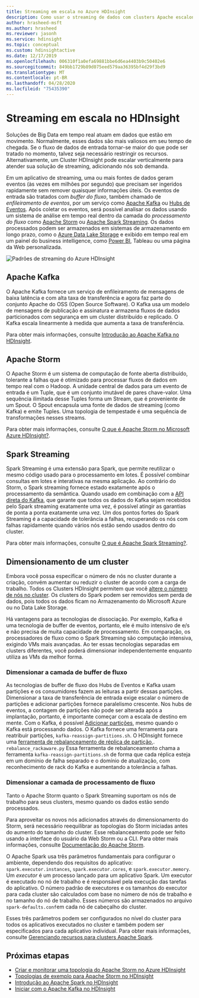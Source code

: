 ```yaml
---
title: Streaming em escala no Azure HDInsight
description: Como usar o streaming de dados com clusters Apache escalonáveis no Azure HDInsight.
author: hrasheed-msft
ms.author: hrasheed
ms.reviewer: jasonh
ms.service: hdinsight
ms.topic: conceptual
ms.custom: hdinsightactive
ms.date: 12/17/2019
ms.openlocfilehash: 006310f1a0efa69881bbe6d6ea4403b9c50402e6
ms.sourcegitcommit: 849bb1729b89d075eed579aa36395bf4d29f3bd9
ms.translationtype: MT
ms.contentlocale: pt-BR
ms.lasthandoff: 04/28/2020
ms.locfileid: "75435390"
---
```

# <a name="streaming-at-scale-in-hdinsight"></a>Streaming em escala no HDInsight

Soluções de Big Data em tempo real atuam em dados que estão em movimento. Normalmente, esses dados são mais valiosos em seu tempo de chegada. Se o fluxo de dados de entrada tornar-se maior do que pode ser tratado no momento, talvez seja necessário restringir os recursos. Alternativamente, um Cluster HDInsight pode escalar verticalmente para atender sua solução de streaming, adicionando nós sob demanda.

Em um aplicativo de streaming, uma ou mais fontes de dados geram eventos (às vezes em milhões por segundo) que precisam ser ingeridos rapidamente sem remover quaisquer informações úteis. Os eventos de entrada são tratados com *buffer do fluxo*, também chamado de *enfileiramento de eventos*, por um serviço como [Apache Kafka](kafka/apache-kafka-introduction.md) ou [Hubs de Eventos](https://azure.microsoft.com/services/event-hubs/). Após coletar os eventos, será possível analisar os dados usando um sistema de análise em tempo real dentro da camada do *processamento do fluxo* como [Apache Storm](storm/apache-storm-overview.md) ou [Apache Spark Streaming](spark/apache-spark-streaming-overview.md). Os dados processados podem ser armazenados em sistemas de armazenamento em longo prazo, como o [Azure Data Lake Storage](https://azure.microsoft.com/services/storage/data-lake-storage/) e exibido em tempo real em um painel do business intelligence, como [Power BI](https://powerbi.microsoft.com), Tableau ou uma página da Web personalizada.

![Padrões de streaming do Azure HDInsight](./media/hdinsight-streaming-at-scale-overview/HDInsight-streaming-patterns.png)

## <a name="apache-kafka"></a>Apache Kafka

O Apache Kafka fornece um serviço de enfileiramento de mensagens de baixa latência e com alta taxa de transferência e agora faz parte do conjunto Apache do OSS (Open Source Software). O Kafka usa um modelo de mensagens de publicação e assinatura e armazena fluxos de dados particionados com segurança em um cluster distribuído e replicado. O Kafka escala linearmente à medida que aumenta a taxa de transferência.

Para obter mais informações, consulte [Introdução ao Apache Kafka no HDInsight](kafka/apache-kafka-introduction.md).

## <a name="apache-storm"></a>Apache Storm

O Apache Storm é um sistema de computação de fonte aberta distribuído, tolerante a falhas que é otimizado para processar fluxos de dados em tempo real com o Hadoop. A unidade central de dados para um evento de entrada é um Tuple, que é um conjunto imutável de pares chave-valor. Uma sequência ilimitada desse Tuples forma um Stream, que é proveniente de um Spout. O Spout encapsula uma fonte de dados de streaming (como Kafka) e emite Tuples. Uma topologia de tempestade é uma sequência de transformações nesses streams.

Para obter mais informações, consulte [O que é Apache Storm no Microsoft Azure HDInsight?](storm/apache-storm-overview.md).

## <a name="spark-streaming"></a>Spark Streaming

Spark Streaming  é uma extensão para Spark, que permite reutilizar o mesmo código usado para o processamento em lotes. É possível combinar consultas em lotes e interativas na mesma aplicação. Ao contrário do Storm, o Spark streaming fornece estado exatamente após o processamento da semântica. Quando usado em combinação com a [API direta do Kafka](https://spark.apache.org/docs/latest/streaming-kafka-integration.html), que garante que todos os dados do Kafka sejam recebidos pelo Spark streaming exatamente uma vez, é possível atingir as garantias de ponta a ponta exatamente uma vez. Um dos pontos fortes do Spark Streaming é a capacidade de tolerância a falhas, recuperando os nós com falhas rapidamente quando vários nós estão sendo usados dentro do cluster.

Para obter mais informações, consulte [O que é Apache Spark Streaming?](hdinsight-spark-streaming-overview.md).

## <a name="scaling-a-cluster"></a>Dimensionamento de um cluster

Embora você possa especificar o número de nós no cluster durante a criação, convém aumentar ou reduzir o cluster de acordo com a carga de trabalho. Todos os Clusters HDInsight permitem que você [altere o número de nós no cluster](hdinsight-administer-use-portal-linux.md#scale-clusters). Os clusters do Spark podem ser removidos sem perda de dados, pois todos os dados ficam no Armazenamento do Microsoft Azure ou no Data Lake Storage.

Há vantagens para as tecnologias de dissociação. Por exemplo, Kafka é uma tecnologia de buffer de eventos, portanto, ele é muito intensivo de e/s e não precisa de muita capacidade de processamento. Em comparação, os processadores de fluxo como o Spark Streaming são computação intensiva, exigindo VMs mais avançadas. Ao ter essas tecnologias separadas em clusters diferentes, você poderá dimensionar independentemente enquanto utiliza as VMs da melhor forma.

### <a name="scale-the-stream-buffering-layer"></a>Dimensionar a camada de buffer de fluxo

As tecnologias de buffer de fluxo dos Hubs de Eventos e Kafka usam partições e os consumidores fazem as leituras a partir dessas partições. Dimensionar a taxa de transferência de entrada exige escalar o número de partições e adicionar partições fornece paralelismo crescente. Nos hubs de eventos, a contagem de partições não pode ser alterada após a implantação, portanto, é importante começar com a escala de destino em mente. Com o Kafka, é possível [Adicionar partições](https://kafka.apache.org/documentation.html#basic_ops_cluster_expansion), mesmo quando o Kafka está processando dados. O Kafka fornece uma ferramenta para reatribuir partições, `kafka-reassign-partitions.sh`. O HDInsight fornece uma [ferramenta de rebalanceamento de réplica de partição](https://github.com/hdinsight/hdinsight-kafka-tools),. `rebalance_rackaware.py` Essa ferramenta de rebalanceamento chama a ferramenta `kafka-reassign-partitions.sh` de forma que cada réplica esteja em um domínio de falha separado e o domínio de atualização, com reconhecimento de rack do Kafka e aumentando a tolerância a falhas.

### <a name="scale-the-stream-processing-layer"></a>Dimensionar a camada de processamento de fluxo

Tanto o Apache Storm quanto o Spark Streaming suportam os nós de trabalho para seus clusters, mesmo quando os dados estão sendo processados.

Para aproveitar os novos nós adicionados através do dimensionamento do Storm, será necessário reequilibrar as topologias do Storm iniciadas antes do aumento do tamanho do cluster. Esse rebalanceamento pode ser feito usando a interface do usuário da Web Storm ou a CLI. Para obter mais informações, consulte [Documentação do Apache Storm](https://storm.apache.org/documentation/Understanding-the-parallelism-of-a-Storm-topology.html).

O Apache Spark usa três parâmetros fundamentais para configurar o ambiente, dependendo dos requisitos do aplicativo: `spark.executor.instances`, `spark.executor.cores`, e `spark.executor.memory`. Um *executor* é um processo lançado para um aplicativo Spark. Um executor é executado no nó de trabalho e é responsável pela execução das tarefas do aplicativo. O número padrão de executores e os tamanhos do executor para cada cluster são calculados com base no número de nós de trabalho e no tamanho do nó de trabalho. Esses números são armazenados no arquivo `spark-defaults.conf`em cada nó de cabeçalho do cluster.

Esses três parâmetros podem ser configurados no nível do cluster para todos os aplicativos executados no cluster e também podem ser especificados para cada aplicativo individual. Para obter mais informações, consulte [Gerenciando recursos para clusters Apache Spark](spark/apache-spark-resource-manager.md).

## <a name="next-steps"></a>Próximas etapas

* [Criar e monitorar uma topologia do Apache Storm no Azure HDInsight](storm/apache-storm-quickstart.md)
* [Topologias de exemplo para Apache Storm no HDInsight](storm/apache-storm-example-topology.md)
* [Introdução ao Apache Spark no HDInsight](spark/apache-spark-overview.md)
* [Iniciar com o Apache Kafka no HDInsight](kafka/apache-kafka-get-started.md)
